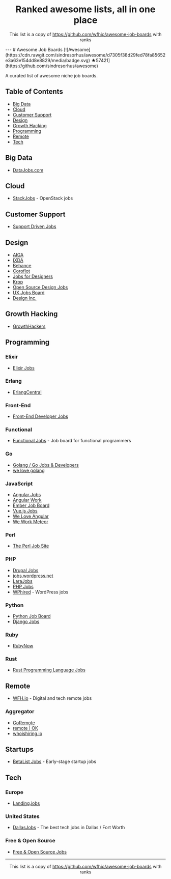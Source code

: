 <h1 align="center">
Ranked awesome lists, all in one place
</h1>
<p align="center">
	This list is a copy of <a href="https://github.com/wfhio/awesome-job-boards">https://github.com/wfhio/awesome-job-boards</a> with ranks
</p>
---
# Awesome Job Boards [![Awesome](https://cdn.rawgit.com/sindresorhus/awesome/d7305f38d29fed78fa85652e3a63e154dd8e8829/media/badge.svg) ★57421](https://github.com/sindresorhus/awesome)

A curated list of awesome niche job boards.

## Table of Contents

- [Big Data](#big-data)
- [Cloud](#cloud)
- [Customer Support](#customer-support)
- [Design](#design)
- [Growth Hacking](#growth-hacking)
- [Programming](#programming)
- [Remote](#remote)
- [Tech](#tech)

## Big Data

* [DataJobs.com](https://datajobs.com/)

## Cloud

* [StackJobs](https://www.stackjobs.io/) - OpenStack jobs

## Customer Support

* [Support Driven Jobs](http://jobs.supportdriven.com/)

## Design

* [AIGA](http://designjobs.aiga.org/)
* [IXDA](http://ixda.org/jobs/)
* [Behance](https://www.behance.net/joblist)
* [Coroflot](http://www.coroflot.com/design-jobs)
* [Jobs for Designers](https://dribbble.com/jobs)
* [Krop](https://www.krop.com/creative-jobs/)
* [Open Source Design Jobs](http://opensourcedesign.net/jobs/)
* [UX Jobs Board](https://www.uxjobsboard.com)
* [Design Inc.](https://www.designinc.com)

## Growth Hacking

* [GrowthHackers](https://growthhackers.com/jobs)

## Programming

### Elixir

* [Elixir Jobs](http://jobs.elixirdose.com/)

### Erlang

* [ErlangCentral](https://beta.erlangcentral.org/jobs)

### Front-End

* [Front-End Developer Jobs](http://frontenddeveloperjob.com/)

### Functional

* [Functional Jobs](https://functionaljobs.com/) - Job board for functional programmers

### Go

* [Golang / Go Jobs & Developers](http://www.golangprojects.com/)
* [we love golang](https://www.welovegolang.com/)

### JavaScript

* [Angular Jobs](http://angularjobs.com/)
* [Angular Work](https://angular.work/)
* [Ember Job Board](http://jobs.emberjs.com/)
* [Vue.js Jobs](https://vuejobs.com/)
* [We Love Angular](https://www.weloveangular.com/)
* [We Work Meteor](https://www.weworkmeteor.com/)

### Perl

* [The Perl Job Site](https://jobs.perl.org/)

### PHP

* [Drupal Jobs](https://jobs.drupal.org/)
* [jobs.wordpress.net](http://jobs.wordpress.net/)
* [LaraJobs](https://larajobs.com/)
* [PHP Jobs](http://www.phpjobs.com/)
* [WPhired](http://www.wphired.com/about/) - WordPress jobs

### Python

* [Python Job Board](https://www.python.org/jobs/)
* [Django Jobs](https://www.djangojobs.net/jobs/)

### Ruby

* [RubyNow](https://jobs.rubynow.com/)

### Rust

* [Rust Programming Language Jobs](http://rust-jobs.com/)

## Remote

* [WFH.io](https://www.wfh.io) - Digital and tech remote jobs

### Aggregator

* [GoRemote](https://goremote.io/)
* [remote | OK](https://remoteok.io/)
* [whoishiring.io](https://whoishiring.io/)

## Startups

* [BetaList Jobs](https://betalist.com/jobs) - Early-stage startup jobs

## Tech

### Europe

* [Landing.jobs](https://landing.jobs/?utm_source=github&utm_medium=referral&utm_content=whfio&utm_campaign=post)

### United States

* [DallasJobs](http://www.dallasjobs.io/) - The best tech jobs in Dallas / Fort Worth

### Free & Open Source

* [Free & Open Source Jobs](https://www.fossjobs.net/)
---
<p align="center">
	This list is a copy of <a href="https://github.com/wfhio/awesome-job-boards">https://github.com/wfhio/awesome-job-boards</a> with ranks
</p>
